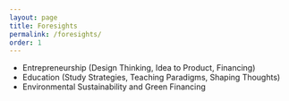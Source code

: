 ```yaml
---
layout: page
title: Foresights
permalink: /foresights/
order: 1
---
```


* Entrepreneurship (Design Thinking, Idea to Product, Financing)
* Education (Study Strategies, Teaching Paradigms, Shaping Thoughts)
* Environmental Sustainability and Green Financing 

